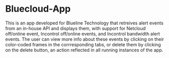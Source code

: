 # Bluecloud-App
This is an app developed for Blueline Technology that retreives alert events from an in-house API and displays them, with support for Netcloud off/online event, Incontrol off/online events, and Incontrol bandwidth alert events. The user can view more info about these events by clicking on their color-coded frames in the corrresponding tabs, or delete them by clicking on the delete button, an action reflected in all running instances of the app.
